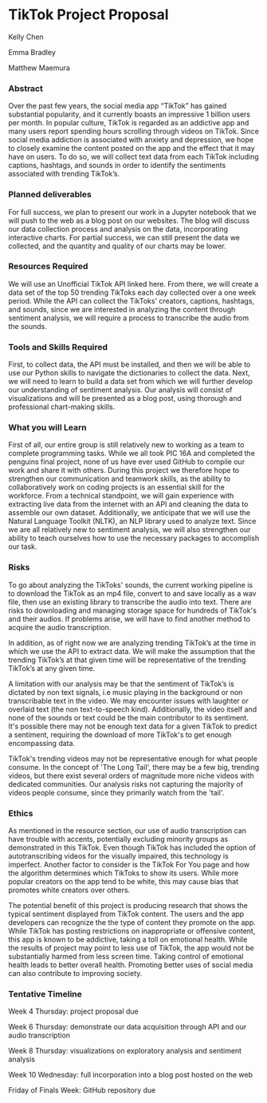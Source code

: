 # TikTok Project Proposal 
Kelly Chen

Emma Bradley

Matthew Maemura

### Abstract
Over the past few years, the social media app “TikTok” has gained substantial popularity, and it currently boasts an impressive 1 billion users per month. In popular culture, TikTok is regarded as an addictive app and many users report spending hours scrolling through videos on TikTok. Since social media addiction is associated with anxiety and depression, we hope to closely examine the content posted on the app and the effect that it may have on users. To do so, we will collect text data from each TikTok including captions, hashtags, and sounds in order to identify the sentiments associated with trending TikTok’s.

### Planned deliverables
For full success, we plan to present our work in a Jupyter notebook that we will push to the web as a blog post on our websites. The blog will discuss our data collection process and analysis on the data, incorporating interactive charts. For partial success, we can still present the data we collected, and the quantity and quality of our charts may be lower. 

### Resources Required
We will use an Unofficial TikTok API linked here. From there, we will create a data set of the top 50 trending TikToks each day collected over a one week period. While the API can collect the TikToks’ creators, captions, hashtags, and sounds, since we are interested in analyzing the content through sentiment analysis, we will require a process to transcribe the audio from the sounds. 

### Tools and Skills Required
First, to collect data, the API must be installed, and then we will be able to use our Python skills to navigate the dictionaries to collect the data. Next, we will need to learn to build a data set from which we will further develop our understanding of sentiment analysis. Our analysis will consist of visualizations and will be presented as a blog post, using thorough and professional chart-making skills.

### What you will Learn
First of all, our entire group is still relatively new to working as a team to complete programming tasks. While we all took PIC 16A and completed the penguins final project, none of us have ever used GitHub to compile our work and share it with others. During this project we therefore hope to strengthen our communication and teamwork skills, as the ability to collaboratively work on coding projects is an essential skill for the workforce. From a technical standpoint, we will gain experience with extracting live data from the internet with an API and cleaning the data to assemble our own dataset. Additionally, we anticipate that we will use the Natural Language Toolkit (NLTK), an NLP library used to analyze text. Since we are all relatively new to sentiment analysis, we will also strengthen our ability to teach ourselves how to use the necessary packages to accomplish our task. 

### Risks
To go about analyzing the TikToks' sounds, the current working pipeline is to download the TikTok as an mp4 file, convert to and save locally as a wav file, then use an existing library to transcribe the audio into text. There are risks to downloading and managing storage space for hundreds of TikTok's and their audios. If problems arise, we will have to find another method to acquire the audio transcription. 

In addition, as of right now we are analyzing trending TikTok’s at the time in which we use the API to extract data. We will make the assumption that the trending TikTok’s at that given time will be representative of the trending TikTok’s at any given time. 

A limitation with our analysis may be that the sentiment of TikTok’s is dictated by non text signals, i.e music playing in the background or non transcribable text in the video. We may encounter issues with laughter or overlaid text (the non text-to-speech kind). Additionally, the video itself and none of the sounds or text could be the main contributor to its sentiment. It's possible there may not be enough text data for a given TikTok to predict a sentiment, requiring the download of more TikTok's to get enough encompassing data. 

TikTok's trending videos may not be representative enough for what people consume. In the concept of 'The Long Tail', there may be a few big, trending videos, but there exist several orders of magnitude more niche videos with dedicated communities. Our analysis risks not capturing the majority of videos people consume, since they primarily watch from the 'tail'. 

### Ethics
As mentioned in the resource section, our use of audio transcription can have trouble with accents, potentially excluding minority groups as demonstrated in this TikTok. Even though TikTok has included the option of autotranscribing videos for the visually impaired, this technology is imperfect. Another factor to consider is the TikTok For You page and how the algorithm determines which TikToks to show its users. While more popular creators on the app tend to be white, this may cause bias that promotes white creators over others. 

The potential benefit of this project is producing research that shows the typical sentiment displayed from TikTok content. The users and the app developers can recognize the the type of content they promote on the app. While TikTok has posting restrictions on inappropriate or offensive content, this app is known to be addictive, taking a toll on emotional health. While the results of project may point to less use of TikTok, the app would not be substantially harmed from less screen time. Taking control of emotional health leads to better overall health. Promoting better uses of social media can also contribute to improving society. 

### Tentative Timeline
Week 4 Thursday: project proposal due 

Week 6 Thursday: demonstrate our data acquisition through API and our audio transcription 

Week 8 Thursday: visualizations on exploratory analysis and sentiment analysis

Week 10 Wednesday: full incorporation into a blog post hosted on the web

Friday of Finals Week: GitHub repository due

